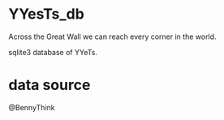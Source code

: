 # YYesTs_db
Across the Great Wall we can reach every corner in the world.

sqlite3 database of YYeTs.

# data source
@BennyThink


